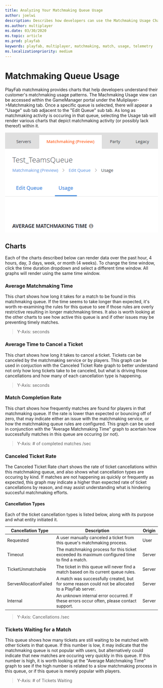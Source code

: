 ```yaml
---
title: Analyzing Your Matchmaking Queue Usage 
author: joelwi 
description: Describes how developers can use the Matchmaking Usage Charts 
ms.author: multiplayer 
ms.date: 03/30/2020
ms.topic: article 
ms.prod: playfab 
keywords: playfab, multiplayer, matchmaking, match, usage, telemetry
ms.localizationpriority: medium
---
```


# Matchmaking Queue Usage

PlayFab matchmaking provides charts that help developers understand their
customer's matchmaking usage patterns.  The Machmaking Usage view can be
accessed within the GameManager portal under the Muliplayer->Matchmaking tab.
Once a specific queue is selected, there will appear a "Usage" sub tab adjacent
to the "Edit Queue" sub tab.  As long as matchmaking activity is occuring in
that queue, selecting the Usage tab will render various charts that depict
matchmaking activity (or possibly lack thereof) within it.

![Matchmaking Usage](media/matchusage.png)


## Charts

Each of the charts described below can render data over the past hour,  4 hours,
day, 3 days, week, or month (4 weeks).  To change the time window, click the
time duration dropdown and select a different time window.  All graphs will
render using the same time window.

### Average Matchmaking Time

This chart shows how long it takes for a match to be found in this matchmaking
queue.  If the time seems to take longer than expected, it's worth re-examining
the rules for this queue to see if those rules are overly restrictive resulting
in longer matchmaking times.  It also is worth looking at the other charts to see
how active this queue is and if other issues may be preventing timely matches.

> Y-Axis: seconds

### Average Time to Cancel a Ticket

This chart shows how long it takes to cancel a ticket.  Tickets can be canceled
by the matchmaking service or by players.  This graph can be used in conjuction
with the Canceled Ticket Rate graph to better understand not only how long
tickets take to be canceled, but what is driving those cancellations and how
many of each cancellation type is happening.

> Y-Axis: seconds

### Match Completion Rate

This chart shows how frequently matches are found for players in that
matchmaking queue.  If the rate is lower than expected or bouncing off of zero,
that may indicate either an issue with the matchmaking service, or how the
matchmaking queue rules are configured.  This graph can be used in
conjunction with the "Average Matchmaking Time" graph to acertain how
successfully matches in this queue are occuring (or not).  

> Y-Axis: # of completed matches /sec

### Canceled Ticket Rate

The Canceled Ticket Rate chart shows the rate of ticket cancellations within
this matchmaking queue, and also shows what cancellation types are occuring by
kind. If matches are not happening as quickly or frequently as expected, this
graph may indicate a higher than expected rate of ticket cancellations by
reason, and may assist understanding what is hindering succesful matchmaking
efforts.

#### Cancellation Types

Each of the ticket cancellation types is listed below, along with its purpose
and  what entity initiated it.

| Cancellation Type   | Description | Origin |
|---------------------|-------------|----------------|
| Requested | A user manually canceled a ticket from this queue's matchmaking process. | User |
| Timeout | The matchmaking process for this ticket exceeded its maximum configured time to find a match. | Server |
| TicketUnmatchable | The ticket in this queue will never find a match based on its current queue rules. | Server |
| ServerAllocationFailed | A match was successfully created, but for some reason could not be allocated to a PlayFab server. | Server |
| Internal | An unknown internal error occurred. If these errors occur often, please contact support. | Server |

> Y-Axis: Cancellations /sec

### Tickets Waiting for a Match

This queue shows how many tickets are still waiting to be matched with other
tickets in that queue.  If this number is low, it may indicate that the
matchmaking queue is not popular with users, but alternatively could indicate
that new matches are occuring very quickly in this queue.  If this number is
high, it is worth looking at the "Average Matchmaking Time" graph to see if the
high number is related to a slow matchmaking process in this queue, or if this
queue is merely popular with players.

> Y-Axis: # of Tickets Waiting